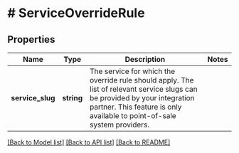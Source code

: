 # # ServiceOverrideRule

## Properties

Name | Type | Description | Notes
------------ | ------------- | ------------- | -------------
**service_slug** | **string** | The service for which the override rule should apply. The list of relevant service slugs can be provided by your integration partner. This feature is only available to  point-of-sale system providers. |

[[Back to Model list]](../../README.md#models) [[Back to API list]](../../README.md#endpoints) [[Back to README]](../../README.md)
